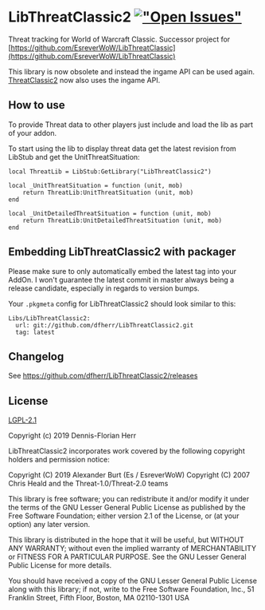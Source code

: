 # LibThreatClassic2 [!["Open Issues"](https://img.shields.io/github/issues-raw/dfherr/LibThreatClassic2.svg)](https://github.com/dfherr/LibThreatClassic2/issues)

Threat tracking for World of Warcraft Classic. Successor project for [https://github.com/EsreverWoW/LibThreatClassic](https://github.com/EsreverWoW/LibThreatClassic)

This library is now obsolete and instead the ingame API can be used again. [ThreatClassic2](https://github.com/dfherr/ThreatClassic2) now also uses the ingame API.

## How to use

To provide Threat data to other players just include and load the lib as part of your addon.

To start using the lib to display threat data get the latest revision from LibStub and get the UnitThreatSituation:

```
local ThreatLib = LibStub:GetLibrary("LibThreatClassic2")

local _UnitThreatSituation = function (unit, mob)
    return ThreatLib:UnitThreatSituation (unit, mob)
end

local _UnitDetailedThreatSituation = function (unit, mob)
    return ThreatLib:UnitDetailedThreatSituation (unit, mob)
end
```

## Embedding LibThreatClassic2 with packager

Please make sure to only automatically embed the latest tag into your AddOn. I won't guarantee the latest commit in master always being a release candidate, especially in regards to version bumps.

Your `.pkgmeta` config for LibThreatClassic2 should look similar to this:

```
Libs/LibThreatClassic2: 
  url: git://github.com/dfherr/LibThreatClassic2.git
  tag: latest
```

## Changelog

See https://github.com/dfherr/LibThreatClassic2/releases

## License

[LGPL-2.1](LICENSE)

Copyright (c) 2019 Dennis-Florian Herr

LibThreatClassic2 incorporates work covered by the following copyright holders and permission notice:

Copyright (C) 2019 Alexander Burt (Es / EsreverWoW)
Copyright (C) 2007 Chris Heald and the Threat-1.0/Threat-2.0 teams

This library is free software; you can redistribute it and/or
modify it under the terms of the GNU Lesser General Public
License as published by the Free Software Foundation; either
version 2.1 of the License, or (at your option) any later version.

This library is distributed in the hope that it will be useful,
but WITHOUT ANY WARRANTY; without even the implied warranty of
MERCHANTABILITY or FITNESS FOR A PARTICULAR PURPOSE.  See the GNU
Lesser General Public License for more details.

You should have received a copy of the GNU Lesser General Public
License along with this library; if not, write to the Free Software
Foundation, Inc., 51 Franklin Street, Fifth Floor, Boston, MA  02110-1301  USA

